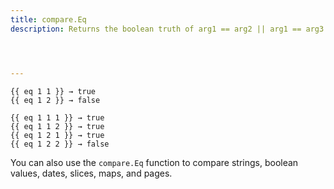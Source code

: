 ```yaml
---
title: compare.Eq
description: Returns the boolean truth of arg1 == arg2 || arg1 == arg3.




---
```


```go-html-template
{{ eq 1 1 }} → true
{{ eq 1 2 }} → false

{{ eq 1 1 1 }} → true
{{ eq 1 1 2 }} → true
{{ eq 1 2 1 }} → true
{{ eq 1 2 2 }} → false
```

You can also use the `compare.Eq` function to compare strings, boolean values, dates, slices, maps, and pages.
